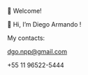 👋 Welcome!

👋 Hi, I’m Diego Armando ! 

My contacts:

dgo.npp@gmail.com

+55 11 96522-5444

<!---
diegarm/diegarm is a ✨ special ✨ repository because its `README.md` (this file) appears on your GitHub profile.
You can click the Preview link to take a look at your changes.
--->
